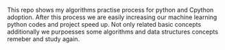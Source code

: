 This repo shows my algorithms practise process for python and Cpython adoption. After this process we are easily increasing our machine learning python codes and project speed up. Not only related basic concepts additionally we purpoesses some algorithms and data structures concepts remeber and study again.
